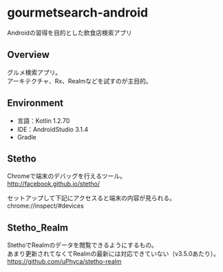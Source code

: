 # gourmetsearch-android
Androidの習得を目的とした飲食店検索アプリ

## Overview
グルメ検索アプリ。  
アーキテクチャ、Rx、Realmなどを試すのが主目的。

## Environment
- 言語：Kotlin 1.2.70
- IDE：AndroidStudio 3.1.4
- Gradle

## Stetho
Chromeで端末のデバッグを行えるツール。  
http://facebook.github.io/stetho/

セットアップして下記にアクセスると端末の内容が見られる。  
chrome://inspect/#devices

## Stetho_Realm
StethoでRealmのデータを閲覧できるようにするもの。  
あまり更新されてなくてRealmの最新には対応できていない（v3.5.0あたり）。  
https://github.com/uPhyca/stetho-realm

